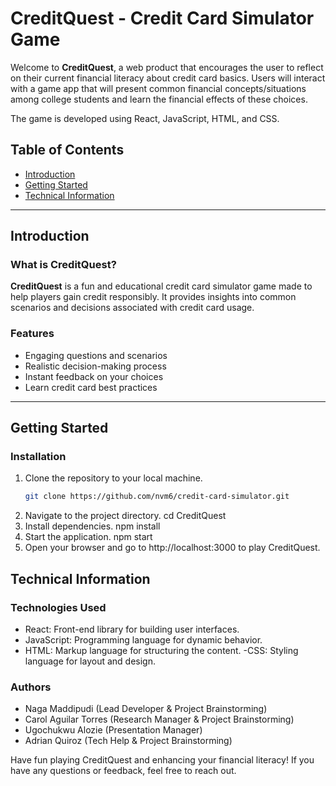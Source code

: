 # CreditQuest - Credit Card Simulator Game

Welcome to **CreditQuest**, a web product that encourages the user to reflect on their current financial literacy about credit card basics. Users will interact with a game app that will present common financial concepts/situations among college students and learn the financial effects of these choices.

The game is developed using React, JavaScript, HTML, and CSS.

## Table of Contents
- [Introduction](#introduction)
- [Getting Started](#getting-started)
- [Technical Information](#technical-information)

---

## Introduction

### What is CreditQuest?
**CreditQuest** is a fun and educational credit card simulator game made to help players gain credit responsibly. It provides insights into common scenarios and decisions associated with credit card usage.

### Features
- Engaging questions and scenarios
- Realistic decision-making process
- Instant feedback on your choices
- Learn credit card best practices

---

## Getting Started

### Installation
1. Clone the repository to your local machine.
   ```bash
   git clone https://github.com/nvm6/credit-card-simulator.git
2. Navigate to the project directory.
    cd CreditQuest
3. Install dependencies.
    npm install
4. Start the application.
    npm start
5. Open your browser and go to http://localhost:3000 to play CreditQuest.


## Technical Information

### Technologies Used

- React: Front-end library for building user interfaces.
- JavaScript: Programming language for dynamic behavior.
- HTML: Markup language for structuring the content.
-CSS: Styling language for layout and design.

### Authors
- Naga Maddipudi (Lead Developer & Project Brainstorming)
- Carol Aguilar Torres (Research Manager & Project Brainstorming)
- Ugochukwu Alozie (Presentation Manager)
- Adrian Quiroz (Tech Help & Project Brainstorming)

Have fun playing CreditQuest and enhancing your financial literacy! 
If you have any questions or feedback, feel free to reach out.
